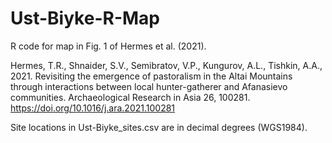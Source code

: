 # Ust-Biyke-R-Map
R code for map in Fig. 1 of Hermes et al. (2021).

Hermes, T.R., Shnaider, S.V., Semibratov, V.P., Kungurov, A.L., Tishkin, A.A., 2021. Revisiting the emergence of pastoralism in the Altai Mountains through interactions between local hunter-gatherer and Afanasievo communities. Archaeological Research in Asia 26, 100281. https://doi.org/10.1016/j.ara.2021.100281

Site locations in Ust-Biyke_sites.csv are in decimal degrees (WGS1984).
